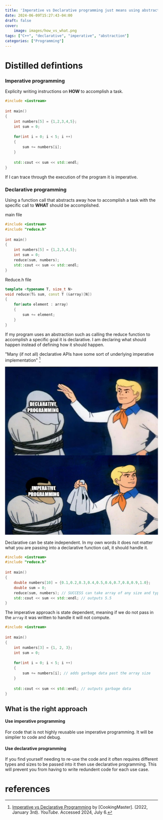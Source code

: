 ```yaml
---
title: 'Imperative vs Declarative programming just means using abstraction'
date: 2024-06-09T15:27:43-04:00
draft: false
cover: 
    image: images/how_vs_what.png
tags: ["C++", "declarative", "imperative", "abstraction"]
categories: ["Programming"]
---
```


# Distilled defintions 

### Imperative programming
Explicity writing instructions on **HOW** to accomplish a task.

```C++
#include <iostream>

int main()
{
    int numbers[5] = {1,2,3,4,5};
    int sum = 0;

    for(int i = 0; i < 5; i ++)
    {
        sum += numbers[i];
    }

    std::cout << sum << std::endl;
}
```
If I can trace through the execution of the program it is imperative.

### Declarative programming 
Using a function call that abstracts away how to accomplish a task with the specific call to **WHAT** should be accomplished.

main file
```C++
#include <iostream>
#include "reduce.h"

int main()
{
    int numbers[5] = {1,2,3,4,5};
    int sum = 0;
    reduce(sum, numbers);
    std::cout << sum << std::endl;
}
```

Reduce.h file
```C++
template <typename T, size_t N>
void reduce(T& sum, const T (&array)[N])
{    
    for(auto element : array)
    {
        sum += element;
    }
}
```

If my program uses an abstraction such as calling the reduce function to accomplish a specific goal it is declarative. I am declaring what should happen instead of defining how it should happen. 

"Many (if not all) declarative APIs have some sort of underlying imperative implementation" [^1]

![meme](images/di_scooby_meme.png)

Declarative can be state independent. In my own words it does not matter what you are passing into a declarative function call, it should handle it. 

```C++
#include <iostream>
#include "reduce.h"

int main()
{
    double numbers[10] = {0.1,0.2,0.3,0.4,0.5,0.6,0.7,0.8,0.9,1.0};
    double sum = 0;
    reduce(sum, numbers); // SUCCESS can take array of any size and type
    std::cout << sum << std::endl; // outputs 5.5
}
```

The imperative approach is state dependent, meaning if we do not pass in the `array` it was written to handle it will not compute. 

```C++
#include <iostream>

int main()
{
    int numbers[3] = {1, 2, 3};
    int sum = 0;

    for(int i = 0; i < 5; i ++) 
    {
        sum += numbers[i]; // adds garbage data past the array size
    }

    std::cout << sum << std::endl; // outputs garbage data
}
```

## What is the right approach


#### Use imperative programming

For code that is not highly reusable use imperative programming. It will be simplier to code and debug. 

#### Use declarative programming

If you find yourself needing to re-use the code and it often requires different types and sizes to be passed into it then use declarative programming.  This will prevent you from having to write redundent code for each use case. 


<!-- # What about functional

Definition: Functional programming is a paradigm where computation is treated as the evaluation of mathematical functions and avoids (changing state and mutable data).  

Chain method calls: Each method in a chain returns an object, suually the original object, allowing the next method to be called on it.

Fluent interface pattern: Aims to improve the readability by chaining method calls in a way that reads like a sentance. 

## What is the difference between functional and declarative?  -->

# references 

[^1]: [Imperative vs Declarative Programming](https://www.youtube.com/watch?v=E7Fbf7R3x6I) by [CookingMaster]. (2022, January 3rd). *YouTube*. Accessed 2024, July 6.

